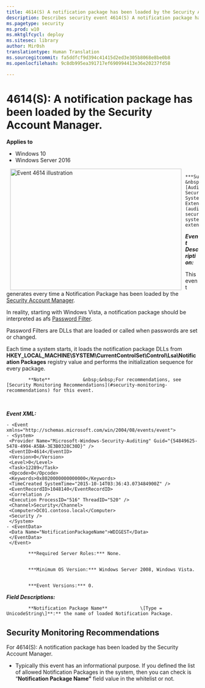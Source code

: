 ```yaml
---
title: 4614(S) A notification package has been loaded by the Security Account Manager. (Windows 10)
description: Describes security event 4614(S) A notification package has been loaded by the Security Account Manager.
ms.pagetype: security
ms.prod: w10
ms.mktglfcycl: deploy
ms.sitesec: library
author: Mir0sh
translationtype: Human Translation
ms.sourcegitcommit: fa5ddfcf9d394c41415d2ed3e305b8068e8be0b8
ms.openlocfilehash: 9c8db995ea391717ef690994413e36e20237fd58

---
```


# 4614(S): A notification package has been loaded by the Security Account Manager.

**Applies to**
-   Windows 10
-   Windows Server 2016


<img src="images/event-4614.png" alt="Event 4614 illustration" width="449" height="317" hspace="10" align="left" />


            ***Subcategory:***            &nbsp;            [Audit Security System Extension](audit-security-system-extension.md)
          

***Event Description:***

This event generates every time a Notification Package has been loaded by the [Security Account Manager](https://technet.microsoft.com/en-us/library/cc756748(v=ws.10).aspx).

In reality, starting with Windows Vista, a notification package should be interpreted as afs [Password Filter](https://msdn.microsoft.com/en-us/library/windows/desktop/ms721882(v=vs.85).aspx).

Password Filters are DLLs that are loaded or called when passwords are set or changed.

Each time a system starts, it loads the notification package DLLs from **HKEY\_LOCAL\_MACHINE\\SYSTEM\\CurrentControlSet\\Control\\Lsa\\Notification Packages** registry value and performs the initialization sequence for every package.

> 
            **Note**            &nbsp;&nbsp;For recommendations, see [Security Monitoring Recommendations](#security-monitoring-recommendations) for this event.

<br clear="all">

***Event XML:***
```
- <Event xmlns="http://schemas.microsoft.com/win/2004/08/events/event">
- <System>
 <Provider Name="Microsoft-Windows-Security-Auditing" Guid="{54849625-5478-4994-A5BA-3E3B0328C30D}" /> 
 <EventID>4614</EventID> 
 <Version>0</Version> 
 <Level>0</Level> 
 <Task>12289</Task> 
 <Opcode>0</Opcode> 
 <Keywords>0x8020000000000000</Keywords> 
 <TimeCreated SystemTime="2015-10-14T03:36:43.073484900Z" /> 
 <EventRecordID>1048140</EventRecordID> 
 <Correlation /> 
 <Execution ProcessID="516" ThreadID="520" /> 
 <Channel>Security</Channel> 
 <Computer>DC01.contoso.local</Computer> 
 <Security /> 
 </System>
- <EventData>
 <Data Name="NotificationPackageName">WDIGEST</Data> 
 </EventData>
 </Event>

```


            ***Required Server Roles:*** None.


            ***Minimum OS Version:*** Windows Server 2008, Windows Vista.


            ***Event Versions:*** 0.

***Field Descriptions:***


            **Notification Package Name**            \[Type = UnicodeString\]**:** the name of loaded Notification Package.

## Security Monitoring Recommendations

For 4614(S): A notification package has been loaded by the Security Account Manager.

-   Typically this event has an informational purpose. If you defined the list of allowed Notification Packages in the system, then you can check is “**Notification Package Name”** field value in the whitelist or not.




<!--HONumber=Jun16_HO4-->



